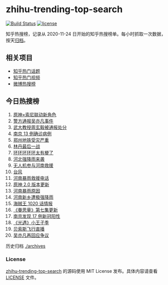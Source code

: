 # zhihu-trending-top-search

[![Build Status](https://github.com/justjavac/zhihu-trending-top-search/workflows/ci/badge.svg?branch=main)](https://github.com/justjavac/zhihu-trending-top-search/actions)
[![license](https://img.shields.io/github/license/justjavac/zhihu-trending-top-search)](https://github.com/justjavac/zhihu-trending-top-search/blob/main/LICENSE)

知乎热搜榜，记录从 2020-11-24 日开始的知乎热搜榜单。每小时抓取一次数据，按天[归档](./archives)。

## 相关项目

- [知乎热门话题](https://github.com/justjavac/zhihu-trending-hot-questions)
- [知乎热门视频](https://github.com/justjavac/zhihu-trending-hot-video)
- [微博热搜榜](https://github.com/justjavac/weibo-trending-hot-search)

## 今日热搜榜

<!-- BEGIN -->
<!-- 最后更新时间 Thu Jul 22 2021 23:06:15 GMT+0800 (China Standard Time) -->

1. [原神×索尼联动新角色](https://www.zhihu.com/search?q=原神)
1. [警方通报吴亦凡事件](https://www.zhihu.com/search?q=吴亦凡)
1. [武大教授周玄毅被通报处分](https://www.zhihu.com/search?q=周玄毅)
1. [南京 13 例确诊病例](https://www.zhihu.com/search?q=南京)
1. [郑州地铁受灾严重](https://www.zhihu.com/search?q=郑州地铁)
1. [林丹最后一战](https://www.zhihu.com/search?q=林丹最后一战)
1. [环环环环环太有梗了](https://www.zhihu.com/search?q=环环环环环)
1. [河北强降雨来袭](https://www.zhihu.com/search?q=河北暴雨)
1. [无人机参与河南救援](https://www.zhihu.com/search?q=翼龙无人机)
1. [台风](https://www.zhihu.com/search?q=台风)
1. [河南暴雨救援电话](https://www.zhihu.com/search?q=暴雨救援)
1. [原神 2.0 版本更新](https://www.zhihu.com/search?q=原神)
1. [河南暴雨原因](https://www.zhihu.com/search?q=河南暴雨原因)
1. [河南新乡遭极强降雨](https://www.zhihu.com/search?q=豫北暴雨)
1. [海贼王 1020 话情报](https://www.zhihu.com/search?q=海贼王)
1. [《眷思量》第七集更新](https://www.zhihu.com/search?q=眷思量)
1. [南京发现 17 例新冠阳性](https://www.zhihu.com/search?q=南京)
1. [《光遇》小王子季](https://www.zhihu.com/search?q=光遇)
1. [贝索斯飞行直播](https://www.zhihu.com/search?q=贝索斯)
1. [吴亦凡再回应争议](https://www.zhihu.com/search?q=吴亦凡)

<!-- END -->

历史归档 [./archives](./archives)

### License

[zhihu-trending-top-search](https://github.com/justjavac/zhihu-trending-top-search)
的源码使用 MIT License 发布。具体内容请查看 [LICENSE](./LICENSE) 文件。
